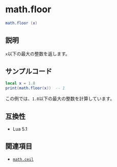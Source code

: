 # math.floor

```lua
math.floor (x)
```

## 説明

`x`以下の最大の整数を返します。

## サンプルコード

```lua
local x = 1.8
print(math.floor(x))  -- 1
```

この例では、`1.8`以下の最大の整数を計算しています。

## 互換性

- Lua 5.1

## 関連項目

- [`math.ceil`](ceil.md)